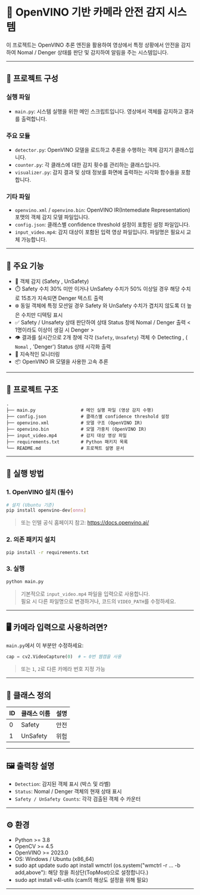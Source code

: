 # 🎥 OpenVINO 기반 카메라 안전 감지 시스템

이 프로젝트는 OpenVINO 추론 엔진을 활용하여 영상에서 특정 상황에서 안전을 감지하여
Nomal / Denger 상태를 판단 및 감지하여 알림을 주는 시스템입니다.

---
## 📁 프로젝트 구성

### 실행 파일
- `main.py`: 시스템 실행을 위한 메인 스크립트입니다. 영상에서 객체를 감지하고 결과를 출력합니다.

### 주요 모듈
- `detector.py`: OpenVINO 모델을 로드하고 추론을 수행하는 객체 감지기 클래스입니다.
- `counter.py`: 각 클래스에 대한 감지 횟수를 관리하는 클래스입니다.
- `visualizer.py`: 감지 결과 및 상태 정보를 화면에 출력하는 시각화 함수들을 포함합니다.

### 기타 파일
- `openvino.xml` / `openvino.bin`: OpenVINO IR(Intemediate Representation) 포맷의 객체 감지 모델 파일입니다.
- `config.json`: 클래스별 confidence threshold 설정이 포함된 설정 파일입니다.
- `input_video.mp4`: 감지 대상이 포함된 입력 영상 파일입니다. 파일명은 필요시 교체 가능합니다.
---

## 📌 주요 기능

- 🎯 객체 감지 (Safety , UnSafety)
- ⏱️ Safety 수치 30% 미만 이거나 UnSafety 수치가 50% 이상일 경우 해당 수치로 15초가 지속되면 Denger 텍스트 출력
- ❄️ 동일 객체에 특정 모션일 경우 Safety 와 UnSafety 수치가 겹치지 않도록 더 높은 수치만 디텍팅 표시
- ✅ Safety / Unsafety 상태 판단하여 상태 Status 창에 Nomal / Denger 출력 < 1명이라도 이상이 생길 시 Denger > 
- 👁️ 결과를 실시간으로 2개 창에 각각 (`Safety`, `Unsafety`) 객체 수 Detecting , ( `Nomal` , 'Denger') Status 상태 시각화 출력
- 🔁 지속적인 모니터링
- 📦 OpenVINO IR 모델을 사용한 고속 추론

---

## 📁 프로젝트 구조

```
.
├── main.py                 # 메인 실행 파일 (영상 감지 수행)
├── config.json             # 클래스별 confidence threshold 설정
├── openvino.xml            # 모델 구조 (OpenVINO IR)
├── openvino.bin            # 모델 가중치 (OpenVINO IR)
├── input_video.mp4         # 감지 대상 영상 파일
├── requirements.txt        # Python 패키지 목록
└── README.md               # 프로젝트 설명 문서
```

---

## 🚀 실행 방법

### 1. OpenVINO 설치 (필수)
```bash
# 설치 (Ubuntu 기준)
pip install openvino-dev[onnx]
```

> 또는 인텔 공식 홈페이지 참고: https://docs.openvino.ai/

### 2. 의존 패키지 설치
```bash
pip install -r requirements.txt
```

### 3. 실행
```bash
python main.py
```

> 기본적으로 `input_video.mp4` 파일을 입력으로 사용합니다.  
> 필요 시 다른 파일명으로 변경하거나, 코드의 `VIDEO_PATH`를 수정하세요.

---

## 🖥️ 카메라 입력으로 사용하려면?

`main.py`에서 이 부분만 수정하세요:

```python
cap = cv2.VideoCapture(0)  # ← 0번 웹캠을 사용
```

> 또는 `1`, `2`로 다른 카메라 번호 지정 가능

---

## 🧠 클래스 정의

| ID | 클래스 이름  | 설명      |
|----|--------------|-----------|
| 0  | Safety       | 안전      |
| 1  | UnSafety     | 위험      |


---

## 🖼️ 출력창 설명

- `Detection`: 감지된 객체 표시 (박스 및 라벨)
- `Status`: Nomal / Denger 객체의 현재 상태 표시
- `Safety / UnSafety Counts`: 각각 검출된 객체 수 카운터

---

## ⚙️ 환경

- Python >= 3.8
- OpenCV >= 4.5
- OpenVINO >= 2023.0
- OS: Windows / Ubuntu (x86_64)
- sudo apt update
  sudo apt install wmctrl
  (os.system("wmctrl -r ... -b add,above"): 해당 창을 최상단(TopMost)으로 설정합니다.)
- sudo apt install v4l-utils (cam의 해상도 설정을 위해 필요)

---
